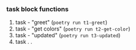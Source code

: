 ### task block functions   
1. task - "greet" (`poetry run t1-greet`)  
2. task - "get colors" (`poetry run t2-get-color`)  
3. task - "updated" (`poetry run t3-updated`)  
4. task . . 
